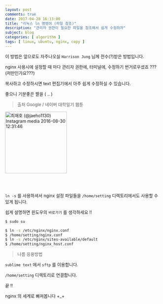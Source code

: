 ```yaml
---
layout: post
comments: true
date: 2017-04-28 16:13:00
title: "리눅스 ln 명령어 (파일 참조)"
description: "관리자 권한이 필요한 파일을 참조해서 쉽게 수정하자"
subject: blog
categories: [ algorithm ]
tags: [ linux, ubuntu, nginx, copy ]
---
```


이 방법은 앞으로도 자주나오실 `Harrison Jung` 님께 전수(?)받은 방법입니다.

nginx 사용시에 설정할 때 마다 관리자 권한에, 터미널에, 수정하기 번거로우셨죠 ??? (저만인가요???)

복사하고 수정하시면 text 편집기에서 아주 쉽게 수정하실 수 있습니다.

좋으니 기분좋은 짤을 ( .. )

> 출처 Google / 네이버 대학일기 웹툰

<img src="https://scontent-ams3-1.cdninstagram.com/t51.2885-15/s640x640/sh0.08/e35/14156669_174188959657054_1410514566_n.jpg" alt="최재호 (@jaeho1130) Instagram media 2016-08-30 12:31:46" title="최재호 (@jaeho1130) Instagram media 2016-08-30 12:31:46 #포돌포돌동글동글#웹툰#대학일기웹툰" style="width: 200px;">

<br><br>

`ln -s` 를 사용하셔서 nginx 설정 파일들을 `/home/setting` 디렉토리에서도 사용할 수 있게 됩니다.

쉽게 설명하면 윈도우의 `바로가기` 를 생각하세요 !!

```bash
$ sudo su

$ ln -s /etc/nginx/nginx.conf
$ /home/setting/nginx.conf
$ ln -s /etc/nginx/sites-available/default
$ /home/setting/nginx_host.conf
```

> 나름 응용방법

`sublime text` 에서 `sftp` 를 이용합니다.

`/home/setting` 디렉토리로 연결합니다.

끝 !!

nginx 의 세계로 빠져봅니다 +_+